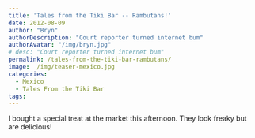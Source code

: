 ```yaml
---
title: 'Tales from the Tiki Bar -- Rambutans!'
date: 2012-08-09
author: "Bryn"
authorDescription: "Court reporter turned internet bum"
authorAvatar: "/img/bryn.jpg"
# desc: "Court reporter turned internet bum"
permalink: /tales-from-the-tiki-bar-rambutans/
image:  /img/teaser-mexico.jpg
categories:
  - Mexico
  - Tales From the Tiki Bar
tags:
---
```

I bought a special treat at the market this afternoon. They look freaky but are delicious!



&nbsp;